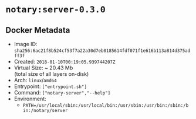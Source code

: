 # `notary:server-0.3.0`

## Docker Metadata

- Image ID: `sha256:6ac21f8b524cf53f7a22a30d7eb0185614fdf071f1e616b113a814d375adff3f`
- Created: `2018-01-10T00:19:05.939744207Z`
- Virtual Size: ~ 20.43 Mb  
  (total size of all layers on-disk)
- Arch: `linux`/`amd64`
- Entrypoint: `["entrypoint.sh"]`
- Command: `["notary-server","--help"]`
- Environment:
  - `PATH=/usr/local/sbin:/usr/local/bin:/usr/sbin:/usr/bin:/sbin:/bin:/notary/server`
